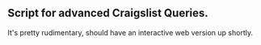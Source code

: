 ## Script for advanced Craigslist Queries.

It's pretty rudimentary, should have an interactive web version up shortly. 

